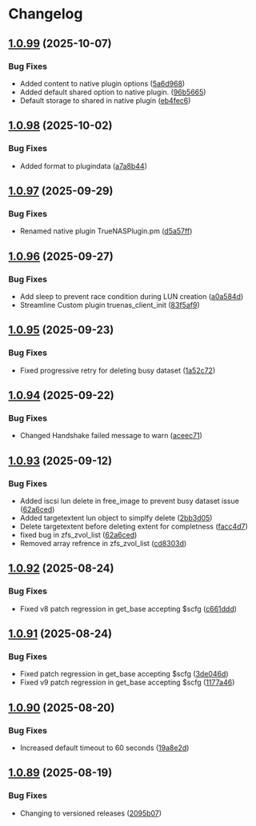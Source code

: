 # Changelog

## [1.0.99](https://github.com/boomshankerx/proxmox-truenas/compare/v1.0.98...v1.0.99) (2025-10-07)


### Bug Fixes

* Added content to native plugin options ([5a6d968](https://github.com/boomshankerx/proxmox-truenas/commit/5a6d96807a1e4f4106322c04763f754c837be764))
* Added default shared option to native plugin. ([96b5665](https://github.com/boomshankerx/proxmox-truenas/commit/96b5665885040d3fa091321bc621d8ddfb46fdd3))
* Default storage to shared in native plugin ([eb4fec6](https://github.com/boomshankerx/proxmox-truenas/commit/eb4fec64aa1f1593dd27f029753b80ff13fc7a3b))

## [1.0.98](https://github.com/boomshankerx/proxmox-truenas/compare/v1.0.97...v1.0.98) (2025-10-02)


### Bug Fixes

* Added format to plugindata ([a7a8b44](https://github.com/boomshankerx/proxmox-truenas/commit/a7a8b4431dfcb9694c047772a7a851a618f94a41))

## [1.0.97](https://github.com/boomshankerx/proxmox-truenas/compare/v1.0.96...v1.0.97) (2025-09-29)


### Bug Fixes

* Renamed native plugin TrueNASPlugin.pm ([d5a57ff](https://github.com/boomshankerx/proxmox-truenas/commit/d5a57ff294d550d35dfa292330882d9d85b0e73e))

## [1.0.96](https://github.com/boomshankerx/proxmox-truenas/compare/v1.0.95...v1.0.96) (2025-09-27)


### Bug Fixes

* Add sleep to prevent race condition during LUN creation ([a0a584d](https://github.com/boomshankerx/proxmox-truenas/commit/a0a584d9cde8854293e5407338b9792a1b0de343))
* Streamline Custom plugin truenas_client_init ([83f5af9](https://github.com/boomshankerx/proxmox-truenas/commit/83f5af902ccbe7b04c46664edcfb025ed60b0980))

## [1.0.95](https://github.com/boomshankerx/proxmox-truenas/compare/v1.0.94...v1.0.95) (2025-09-23)


### Bug Fixes

* Fixed progressive retry for deleting busy dataset ([1a52c72](https://github.com/boomshankerx/proxmox-truenas/commit/1a52c72ac4be0d58b190d0e4e191f841c315a786))

## [1.0.94](https://github.com/boomshankerx/proxmox-truenas/compare/v1.0.93...v1.0.94) (2025-09-22)


### Bug Fixes

* Changed Handshake failed message to warn ([aceec71](https://github.com/boomshankerx/proxmox-truenas/commit/aceec71011bb450043669947208fb99b26d6a4ab))

## [1.0.93](https://github.com/boomshankerx/proxmox-truenas/compare/v1.0.92...v1.0.93) (2025-09-12)


### Bug Fixes

* Added iscsi lun delete in free_image to prevent busy dataset issue ([62a6ced](https://github.com/boomshankerx/proxmox-truenas/commit/62a6ced64badddc2b6fc0da75226b25fc2a10fed))
* Added targetextent lun object to simplfy delete ([2bb3d05](https://github.com/boomshankerx/proxmox-truenas/commit/2bb3d0503456bc1e57859746127ed929e1a397ef))
* Delete targetextent before deleting extent for completness ([facc4d7](https://github.com/boomshankerx/proxmox-truenas/commit/facc4d75a4ef8db34f199c1d3623f7339c64333e))
* fixed bug in zfs_zvol_list ([62a6ced](https://github.com/boomshankerx/proxmox-truenas/commit/62a6ced64badddc2b6fc0da75226b25fc2a10fed))
* Removed array refrence in zfs_zvol_list ([cd8303d](https://github.com/boomshankerx/proxmox-truenas/commit/cd8303d469ba0b73f75a20ace1879bf9ab29f2f4))

## [1.0.92](https://github.com/boomshankerx/proxmox-truenas/compare/v1.0.91...v1.0.92) (2025-08-24)


### Bug Fixes

* Fixed v8 patch regression in get_base accepting $scfg ([c661ddd](https://github.com/boomshankerx/proxmox-truenas/commit/c661ddd905774fdbff8ed955289e966f42a1f7d4))

## [1.0.91](https://github.com/boomshankerx/proxmox-truenas/compare/v1.0.90...v1.0.91) (2025-08-24)


### Bug Fixes

* Fixed patch regression in get_base accepting $scfg ([3de046d](https://github.com/boomshankerx/proxmox-truenas/commit/3de046d8513b677ce4d39a4a4ef451446cf5c5da))
* Fixed v9 patch regression in get_base accepting $scfg ([1177a46](https://github.com/boomshankerx/proxmox-truenas/commit/1177a4658203d1389b437176847df4f62b6009bc))

## [1.0.90](https://github.com/boomshankerx/proxmox-truenas/compare/v1.0.89...v1.0.90) (2025-08-20)


### Bug Fixes

* Increased default timeout to 60 seconds ([19a8e2d](https://github.com/boomshankerx/proxmox-truenas/commit/19a8e2d0d8048fa5d6a5d99c49cfb6ac8d43d3f6))

## [1.0.89](https://github.com/boomshankerx/proxmox-truenas/compare/v1.0.88...v1.0.89) (2025-08-19)


### Bug Fixes

* Changing to versioned releases ([2095b07](https://github.com/boomshankerx/proxmox-truenas/commit/2095b07dd08e17c9790649aeb80715b280031837))
